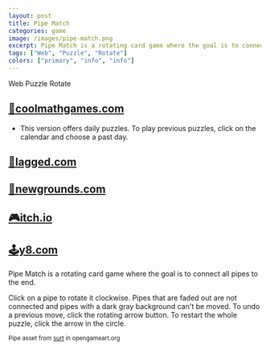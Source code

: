 ```yaml
---
layout: post
title: Pipe Match
categories: game
image: /images/pipe-match.png
excerpt: Pipe Match is a rotating card game where the goal is to connect all pipes to the end.
tags: ["Web", "Puzzle", "Rotate"]
colors: ["primary", "info", "info"]
---
```


<span class="badge badge-primary">Web</span>
<span class="badge badge-info">Puzzle</span>
<span class="badge badge-info">Rotate</span>

## [🧮coolmathgames.com](https://www.coolmathgames.com/0-daily-pipe-match)
- This version offers daily puzzles. To play previous puzzles, click on the calendar and choose a past day.

## [🎯lagged.com](https://lagged.com/play/6142/)

## [🎨newgrounds.com](https://www.newgrounds.com/portal/view/861345)

## [🎮itch.io](https://sublevelgames.itch.io/pipe-match)

## [🕹️y8.com](https://y8.com/games/pipe_match)

Pipe Match is a rotating card game where the goal is to connect all pipes to the end.

Click on a pipe to rotate it clockwise. Pipes that are faded out are not connected and pipes with a dark gray background can't be moved. To undo a previous move, click the rotating arrow button. To restart the whole puzzle, click the arrow in the circle.

<small>Pipe asset from [surt](https://opengameart.org/users/surt) in opengameart.org</small>
